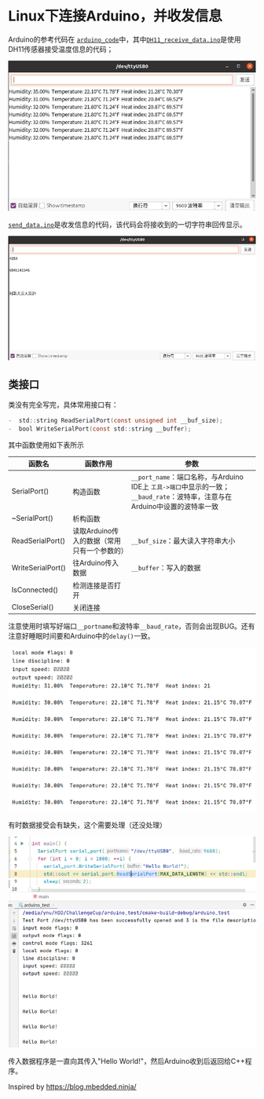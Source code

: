 # Linux下连接Arduino，并收发信息

Arduino的参考代码在 [`arduino_code`](\arduino_code)中，其中[`DH11_receive_data.ino`](\arduino_code/DH11_receive_data.ino)是使用DH11传感器接受温度信息的代码；

![DH11_receive_data_example](/imgs/DH11_receive_data_example.png)

[`send_data.ino`](/arduino_code/send_data.ino)是收发信息的代码，该代码会将接收到的一切字符串回传显示。

![send_data_example](/imgs/send_data_example.png)

## 类接口

类没有完全写完，具体常用接口有：

```objectivec
-  std::string ReadSerialPort(const unsigned int __buf_size);
-  bool WriteSerialPort(const std::string __buffer);
```

其中函数使用如下表所示

| 函数名            | 函数作用                                    | 参数                                                                                                                        |
| ----------------- | ------------------------------------------- | --------------------------------------------------------------------------------------------------------------------------- |
| SerialPort()      | 构造函数                                    | `__port_name`：端口名称，与Arduino IDE上 `工具->端口`中显示的一致；`__baud_rate`：波特率，注意与在Arduino中设置的波特率一致 |
| ~SerialPort()     | 析构函数                                    |                                                                                                                             |
| ReadSerialPort()  | 读取Arduino传入的数据（常用只有一个参数的） | `__buf_size`：最大读入字符串大小                                                                                            |
| WriteSerialPort() | 往Arduino传入数据                           | `__buffer`：写入的数据                                                                                                      |
| IsConnected()     | 检测连接是否打开                            |                                                                                                                             |
| CloseSerial()     | 关闭连接                                    |                                                                                                                             |

注意使用时填写好端口`__portname`和波特率`__baud_rate`，否则会出现BUG。还有注意好睡眠时间要和Arduino中的`delay()`一致。

![cpp_receive_data_example](/imgs/cpp_receive_data_example.png)

有时数据接受会有缺失，这个需要处理（还没处理）

![cpp_send_data_example](/imgs/cpp_send_data_example.png)

传入数据程序是一直向其传入"Hello World!"，然后Arduino收到后返回给C++程序。

Inspired by https://blog.mbedded.ninja/
